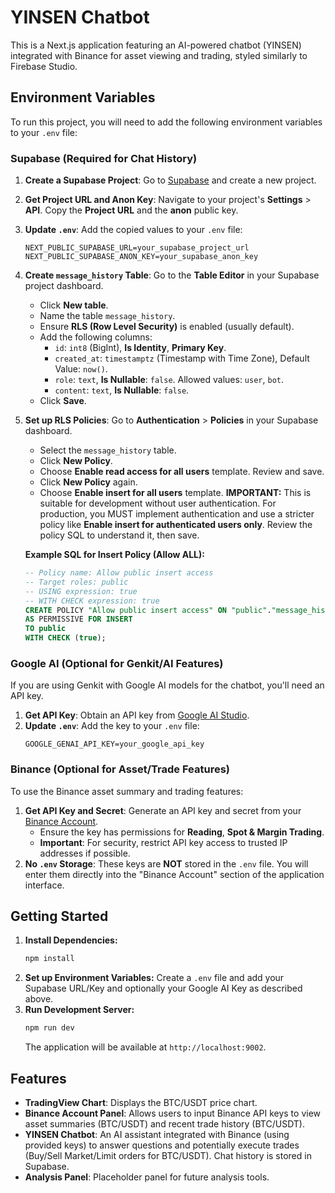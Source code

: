 # YINSEN Chatbot

This is a Next.js application featuring an AI-powered chatbot (YINSEN) integrated with Binance for asset viewing and trading, styled similarly to Firebase Studio.

## Environment Variables

To run this project, you will need to add the following environment variables to your `.env` file:

### Supabase (Required for Chat History)

1.  **Create a Supabase Project**: Go to [Supabase](https://supabase.com/) and create a new project.
2.  **Get Project URL and Anon Key**: Navigate to your project's **Settings** > **API**. Copy the **Project URL** and the **anon** public key.
3.  **Update `.env`**: Add the copied values to your `.env` file:
    ```
    NEXT_PUBLIC_SUPABASE_URL=your_supabase_project_url
    NEXT_PUBLIC_SUPABASE_ANON_KEY=your_supabase_anon_key
    ```
4.  **Create `message_history` Table**: Go to the **Table Editor** in your Supabase project dashboard.
    *   Click **New table**.
    *   Name the table `message_history`.
    *   Ensure **RLS (Row Level Security)** is enabled (usually default).
    *   Add the following columns:
        *   `id`: `int8` (BigInt), **Is Identity**, **Primary Key**.
        *   `created_at`: `timestamptz` (Timestamp with Time Zone), Default Value: `now()`.
        *   `role`: `text`, **Is Nullable**: `false`. Allowed values: `user`, `bot`.
        *   `content`: `text`, **Is Nullable**: `false`.
    *   Click **Save**.
5.  **Set up RLS Policies**: Go to **Authentication** > **Policies** in your Supabase dashboard.
    *   Select the `message_history` table.
    *   Click **New Policy**.
    *   Choose **Enable read access for all users** template. Review and save.
    *   Click **New Policy** again.
    *   Choose **Enable insert for all users** template. **IMPORTANT:** This is suitable for development without user authentication. For production, you MUST implement authentication and use a stricter policy like **Enable insert for authenticated users only**. Review the policy SQL to understand it, then save.

    **Example SQL for Insert Policy (Allow ALL):**
    ```sql
    -- Policy name: Allow public insert access
    -- Target roles: public
    -- USING expression: true
    -- WITH CHECK expression: true
    CREATE POLICY "Allow public insert access" ON "public"."message_history"
    AS PERMISSIVE FOR INSERT
    TO public
    WITH CHECK (true);
    ```

### Google AI (Optional for Genkit/AI Features)

If you are using Genkit with Google AI models for the chatbot, you'll need an API key.

1.  **Get API Key**: Obtain an API key from [Google AI Studio](https://aistudio.google.com/app/apikey).
2.  **Update `.env`**: Add the key to your `.env` file:
    ```
    GOOGLE_GENAI_API_KEY=your_google_api_key
    ```

### Binance (Optional for Asset/Trade Features)

To use the Binance asset summary and trading features:

1.  **Get API Key and Secret**: Generate an API key and secret from your [Binance Account](https://www.binance.com/en/my/settings/api-management).
    *   Ensure the key has permissions for **Reading**, **Spot & Margin Trading**.
    *   **Important**: For security, restrict API key access to trusted IP addresses if possible.
2.  **No `.env` Storage**: These keys are **NOT** stored in the `.env` file. You will enter them directly into the "Binance Account" section of the application interface.

## Getting Started

1.  **Install Dependencies:**
    ```bash
    npm install
    ```
2.  **Set up Environment Variables:** Create a `.env` file and add your Supabase URL/Key and optionally your Google AI Key as described above.
3.  **Run Development Server:**
    ```bash
    npm run dev
    ```
    The application will be available at `http://localhost:9002`.

## Features

*   **TradingView Chart**: Displays the BTC/USDT price chart.
*   **Binance Account Panel**: Allows users to input Binance API keys to view asset summaries (BTC/USDT) and recent trade history (BTC/USDT).
*   **YINSEN Chatbot**: An AI assistant integrated with Binance (using provided keys) to answer questions and potentially execute trades (Buy/Sell Market/Limit orders for BTC/USDT). Chat history is stored in Supabase.
*   **Analysis Panel**: Placeholder panel for future analysis tools.
```